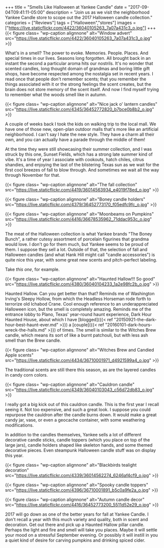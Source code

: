 +++
title = "Smells Like Halloween at Yankee Candle"
date = "2017-09-04T09:41:11-05:00"
description = "Join us as we visit the neighborhood Yankee Candle store to scope out the 2017 Halloween candle collection."
categories = ["Reviews"]
tags = ["Halloween","stores"]
images =["https://live.staticflickr.com/4422/36040105263_7a07a431c3_o.jpg"]
+++
{{< figure class= "wp-caption alignnone" alt="Window advert" src="https://live.staticflickr.com/4422/36040105263_7a07a431c3_o.jpg" >}}

What's in a smell? The power to evoke. Memories. People. Places. And special times in our lives. Seasons long forgotten. All brought back in an instant the second a particular aroma hits our nostrils. It's no wonder that scented candles, long thought domain of grandmas and boring little gift shops, have become respected among the nostalgia set in recent years. I read once that people don't remember scents; that you remember the things associated with it or the strong feelings the scent creates, but the brain does not store memory of the scent itself. And now I find myself trying to remember what the woods smell like in autumn.
<!--more-->

{{< figure class= "wp-caption alignnone" alt="Nice jack o' lantern candles" src="https://live.staticflickr.com/4345/36452772820_b7bce0b8b2_o.jpg" >}}

A couple of weeks back I took the kids on walking trip to the local mall. We have one of those new, open-plan outdoor malls that's more like an artificial neighborhood. I can't say I hate the new style. They have a charm all their own, and you can actually have a parade through the middle of them! 

At the time they were still showcasing their summer collection, and I was struck by this one, Sunset Fields, which has a strong late summer kind of vibe. It's a time of year I associate with cookouts, hatch chiles, citrus shandies, and enjoying the last of the blistering Texas sun as we wait for the first cool breezes of fall to blow through. And sometimes we wait all the way through November for that.

{{< figure class= "wp-caption alignnone" alt="The fall collection" src="https://live.staticflickr.com/4419/36014563934_e4019f78ed_o.jpg" >}}

{{< figure class= "wp-caption alignnone" alt="Boney candle holders" src="https://live.staticflickr.com/4379/36452773170_f05edfc9fc_o.jpg" >}}

{{< figure class= "wp-caption alignnone" alt="Moonbeams on Pumpkins" src="https://live.staticflickr.com/4416/36678535962_71ddac953c_o.jpg" >}}

The meat of the Halloween collection is what Yankee brands "The Boney Bunch", a rather cutesy assortment of porcelain figurines that grandma would love. I don't go for them much, but Yankee seems to be proud of them. I suppose they sell a lot. Outside of that, the selection of fall and Halloween candles (and what Hank Hill might call "candle accessories") is quite nice this year, with some great new scents and pitch-perfect labeling.

Take _this one_, for example.

{{< figure class= "wp-caption alignnone" alt="Haunted Hallow!!! So good" src="https://live.staticflickr.com/4380/36040104233_1a2e98fc2b_o.jpg" >}}

Haunted Hallow. Can you get better than that? Reminds me of Washington Irving's Sleepy Hollow, from which the Headless Horseman rode forth to terrorize old Ichabod Crane. Cool enough reference to an underappreciated Halloween icon, but the smell is completely amazing. Reminds me of the entrance lobby to Plano, Texas' year-round haunt experience, Dark Hour Haunted House, about which I have [blogged]({{< ref "20150921-the-dark-hour-best-haunt-ever.md" >}}) a [couple]({{< ref "20160101-dark-hours-wreck-the-halls.md" >}}) of times. The smell is similar to the Witches Brew candle, which means its sort of like a burnt patchouli, but with less ash smell than the Brew candle. 
           
{{< figure class= "wp-caption alignnone" alt="Witches Brew and Candied Apple scents" src="https://live.staticflickr.com/4434/36710001971_d4921599a4_o.jpg" >}}

The traditional scents are still there this season, as are the layered candles in candy corn colors.

{{< figure class= "wp-caption alignnone" alt="Cauldron candle" src="https://live.staticflickr.com/4349/36040103043_c56d72db83_o.jpg" >}}

I really got a big kick out of this cauldron candle. This is the first year I recall seeing it. Not too expensive, and such a great look. I suppose you could repurpose the cauldron after the candle burns down. It would make a great candy jar, vase, or even a geocache container, with some weathering modifications.

In addition to the candles themselves, Yankee sells a lot of different decorative candle sticks, candle toppers (which you place on top of the large jars), candle holders shaped like skeleton hands, and some themed decorative pieces. Even steampunk Halloween candle stuff was on display this year.

{{< figure class= "wp-caption alignnone" alt="Blackbirds tealight decoration" src="https://live.staticflickr.com/4339/36014562274_6246af4cf9_o.jpg" >}}

{{< figure class= "wp-caption alignnone" alt="Spooky candle toppers" src="https://live.staticflickr.com/4396/36710001891_b5c0a9fe2a_o.jpg" >}}

{{< figure class= "wp-caption alignnone" alt="Autumn candle decor" src="https://live.staticflickr.com/4416/36452773200_5511d52e29_o.jpg" >}}

2017 will go down as one of the better years for fall at Yankee Candle. I don't recall a year with this much variety and quality, both in scent and decoration. Get out there and pick up a Haunted Hallow pillar candle. Perhaps the light and fire and smell will take you places. Maybe it will settle your mood on a stressful September evening. Or possibly it will instill in you a quiet kind of desire for carving pumpkins and drinking spiced cider.
